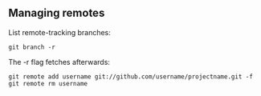 ## Managing remotes

List remote-tracking branches:

    git branch -r

The -r flag fetches afterwards:

    git remote add username git://github.com/username/projectname.git -f
    git remote rm username
